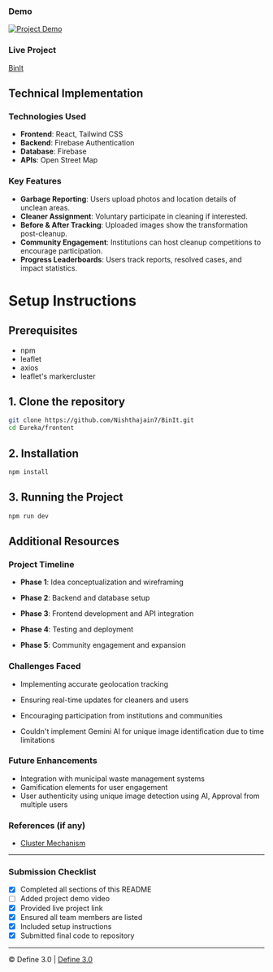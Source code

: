 
### Demo
[![Project Demo](https://img.youtube.com/vi/VIDEO_ID/0.jpg)](https://www.youtube.com/watch?v=VIDEO_ID)

### Live Project
[BinIt](https://your-project-url.com)

## Technical Implementation

### Technologies Used
- **Frontend**: React, Tailwind CSS
- **Backend**: Firebase Authentication
- **Database**: Firebase
- **APIs**: Open Street Map
<!-- - **DevOps**: [Technologies] -->
<!-- - **Other Tools**: [Technologies] -->

### Key Features
- **Garbage Reporting**: Users upload photos and location details of unclean areas.
- **Cleaner Assignment**: Voluntary participate in cleaning if interested.
- **Before & After Tracking**: Uploaded images show the transformation post-cleanup.
- **Community Engagement**: Institutions can host cleanup competitions to encourage participation.
- **Progress Leaderboards**: Users track reports, resolved cases, and impact statistics.

# Setup Instructions

## Prerequisites
- npm
- leaflet
- axios
- leaflet's markercluster


## 1. Clone the repository

```bash
git clone https://github.com/Nishthajain7/BinIt.git
cd Eureka/frontent
```
## 2. Installation 

```bash
npm install
```

## 3. Running the Project
```bash
npm run dev
```

## Additional Resources

### Project Timeline
- **Phase 1**: Idea conceptualization and wireframing

- **Phase 2**: Backend and database setup

- **Phase 3**: Frontend development and API integration

- **Phase 4**: Testing and deployment

- **Phase 5**: Community engagement and expansion

### Challenges Faced

- Implementing accurate geolocation tracking

- Ensuring real-time updates for cleaners and users

- Encouraging participation from institutions and communities

- Couldn't implement Gemini AI for unique image identification due to time limitations

### Future Enhancements

- Integration with municipal waste management systems
- Gamification elements for user engagement
- User authenticity using unique image detection using AI, Approval from multiple users

### References (if any)
- [Cluster Mechanism](https://leafletjs.com/2012/08/20/guest-post-markerclusterer-0-1-released.html)

---

### Submission Checklist
- [x] Completed all sections of this README
- [ ] Added project demo video
- [x] Provided live project link
- [x] Ensured all team members are listed
- [x] Included setup instructions
- [x] Submitted final code to repository

---

© Define 3.0 | [Define 3.0](https://www.define3.xyz/)
